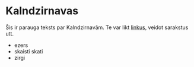 # Kalndzirnavas

Šis ir parauga teksts par Kalndzirnavām. Te var likt [linkus](https://www.google.com), veidot sarakstus utt.

* ezers
* skaisti skati
* zirgi